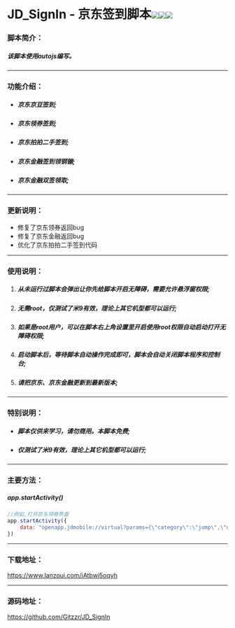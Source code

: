 # JD_SignIn - 京东签到脚本![](https://img.shields.io/badge/version-v2.2.4.03-green)![](https://img.shields.io/badge/author-zzr-blue)![](https://img.shields.io/badge/update-20201108-informational)

### 脚本简介：

##### 该脚本使用autojs编写。

------

### 功能介绍：

- ##### 京东京豆签到;
- ##### 京东领券签到;
- ##### 京东拍拍二手签到;
- ##### 京东金融签到领钢镚;
- ##### 京东金融双签领取;

------

### 更新说明：

- 修复了京东领券返回bug
- 修复了京东金融返回bug
- 优化了京东拍拍二手签到代码

------

### 使用说明：

1. ##### 从未运行过脚本会弹出让你先给脚本开启无障碍，需要允许悬浮窗权限;

2. ##### 无需root，仅测试了米9有效，理论上其它机型都可以运行;

3. ##### 如果是root用户，可以在脚本右上角设置里开启使用root权限自动启动打开无障碍权限;

4. ##### 启动脚本后，等待脚本自动操作完成即可，脚本会自动关闭脚本程序和控制台;

5.  ##### 请把京东、京东金融更新到最新版本;

------

### 特别说明：

- ##### 脚本仅供来学习，请勿商用。本脚本免费;
- ##### 仅测试了米9有效，理论上其它机型都可以运行;

------

### 主要方法：

##### app.startActivity()

```javascript
//例如,打开京东领券界面
app.startActivity({
	data: "openapp.jdmobile://virtual?params={\"category\":\"jump\",\"des\":\"couponCenter\"}"
})
```

------

### 下载地址：

https://www.lanzoui.com/iAtbwi5oqyh

------

### 源码地址：

https://github.com/Gitzzr/JD_SignIn

  